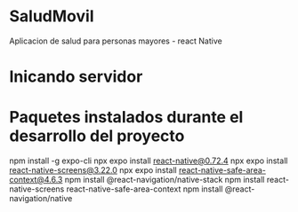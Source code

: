 # SaludMovil

Aplicacion de salud para personas mayores - react Native

# Inicando servidor

# Paquetes instalados durante el desarrollo del proyecto

npm install -g expo-cli
npx expo install react-native@0.72.4
npx expo install react-native-screens@3.22.0
npx expo install react-native-safe-area-context@4.6.3
npm install @react-navigation/native-stack
npm install react-native-screens react-native-safe-area-context
npm install @react-navigation/native
